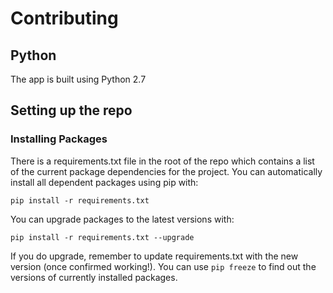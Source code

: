 # Contributing
## Python
The app is built using Python 2.7

## Setting up the repo
### Installing Packages
There is a requirements.txt file in the root of the repo which contains a list of the current package dependencies for the project.
You can automatically install all dependent packages using pip with:

`pip install -r requirements.txt`

You can upgrade packages to the latest versions with:

`pip install -r requirements.txt --upgrade`

If you do upgrade, remember to update requirements.txt with the new version (once confirmed working!).
You can use `pip freeze` to find out the versions of currently installed packages.
